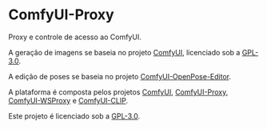 # ComfyUI-Proxy
Proxy e controle de acesso ao ComfyUI.

A geração de imagens se baseia no projeto [ComfyUI](https://github.com/comfyanonymous/ComfyUI), licenciado sob a [GPL-3.0](https://github.com/comfyanonymous/ComfyUI/blob/master/LICENSE).

A edição de poses se baseia no projeto [ComfyUI-OpenPose-Editor](https://github.com/space-nuko/ComfyUI-OpenPose-Editor).

A plataforma é composta pelos projetos [ComfyUI](https://github.com/tech-espm/ComfyUI/tree/espm), [ComfyUI-Proxy](https://github.com/tech-espm/ComfyUI-Proxy), [ComfyUI-WSProxy](https://github.com/tech-espm/ComfyUI-WSProxy) e [ComfyUI-CLIP](https://github.com/tech-espm/ComfyUI-CLIP).

Este projeto é licenciado sob a [GPL-3.0](https://github.com/tech-espm/ComfyUI-Proxy/blob/main/LICENSE).
